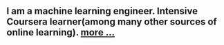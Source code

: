 
## I am a machine learning engineer. Intensive Coursera learner(among many other sources of online learning). [more ...](me/)

